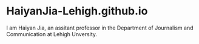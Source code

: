 # HaiyanJia-Lehigh.github.io

I am Haiyan Jia, an assitant professor in the Department of Journalism and Communication at Lehigh Unversity.
